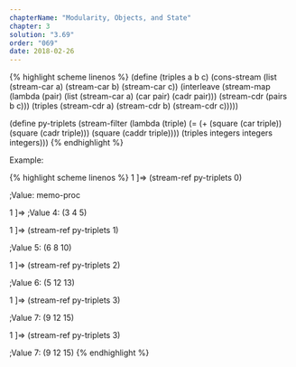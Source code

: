 ```yaml
---
chapterName: "Modularity, Objects, and State"
chapter: 3
solution: "3.69"
order: "069"
date: 2018-02-26 
---
```


{% highlight scheme linenos %}
(define (triples a b c)
  (cons-stream
   (list (stream-car a) (stream-car b) (stream-car c))
   (interleave
	(stream-map (lambda (pair)
				  (list (stream-car a) (car pair) (cadr pair)))
				(stream-cdr (pairs b c)))
	(triples (stream-cdr a) (stream-cdr b) (stream-cdr c)))))

(define py-triplets
  (stream-filter (lambda (triple)
				   (= (+ (square (car triple))
						 (square (cadr triple)))
					  (square (caddr triple))))
				 (triples integers integers integers)))
{% endhighlight %}

Example:

{% highlight scheme linenos %}
1 ]=> (stream-ref py-triplets 0)

;Value: memo-proc

1 ]=> 
;Value 4: (3 4 5)

1 ]=> (stream-ref py-triplets 1)

;Value 5: (6 8 10)

1 ]=> (stream-ref py-triplets 2)

;Value 6: (5 12 13)

1 ]=> (stream-ref py-triplets 3)

;Value 7: (9 12 15)

1 ]=> (stream-ref py-triplets 3)

;Value 7: (9 12 15)
{% endhighlight %}

